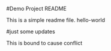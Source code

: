 #Demo Project README

This is a simple readme file.
hello-world

#just some updates

This is bound to cause conflict

